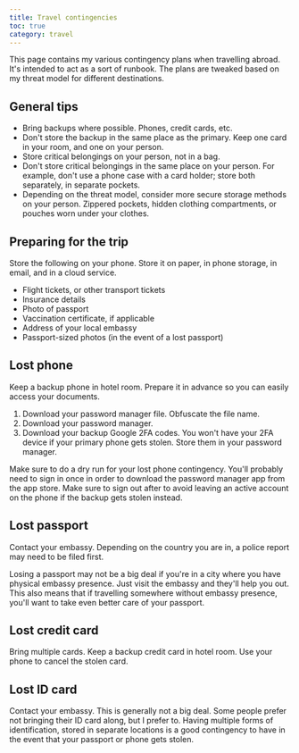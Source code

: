 ```yaml
---
title: Travel contingencies
toc: true
category: travel
---
```


This page contains my various contingency plans when travelling abroad. It's
intended to act as a sort of runbook. The plans are tweaked based on my threat
model for different destinations.

## General tips

- Bring backups where possible. Phones, credit cards, etc.
- Don't store the backup in the same place as the primary. Keep one card in
  your room, and one on your person.
- Store critical belongings on your person, not in a bag.
- Don't store critical belongings in the same place on your person. For
  example, don't use a phone case with a card holder; store both separately, in
  separate pockets.
- Depending on the threat model, consider more secure storage methods on your
  person. Zippered pockets, hidden clothing compartments, or pouches worn under
  your clothes.

## Preparing for the trip

Store the following on your phone. Store it on paper, in phone storage, in email, and in a cloud service.

- Flight tickets, or other transport tickets
- Insurance details
- Photo of passport
- Vaccination certificate, if applicable
- Address of your local embassy
- Passport-sized photos (in the event of a lost passport)

## Lost phone

Keep a backup phone in hotel room. Prepare it in advance so you can easily
access your documents.

1. Download your password manager file. Obfuscate the file name.
2. Download your password manager.
3. Download your backup Google 2FA codes. You won't have your 2FA
   device if your primary phone gets stolen. Store them in your password
   manager.

Make sure to do a dry run for your lost phone contingency. You'll probably need
to sign in once in order to download the password manager app from the app
store. Make sure to sign out after to avoid leaving an active account on the
phone if the backup gets stolen instead.

## Lost passport

Contact your embassy. Depending on the country you are in, a police report may
need to be filed first.

Losing a passport may not be a big deal if you're in a city where you have
physical embassy presence. Just visit the embassy and they'll help you out.
This also means that if travelling somewhere without embassy presence, you'll
want to take even better care of your passport.

## Lost credit card

Bring multiple cards. Keep a backup credit card in hotel room. Use your phone
to cancel the stolen card.

## Lost ID card

Contact your embassy. This is generally not a big deal. Some people prefer not
bringing their ID card along, but I prefer to. Having multiple forms of
identification, stored in separate locations is a good contingency to have in
the event that your passport or phone gets stolen.

